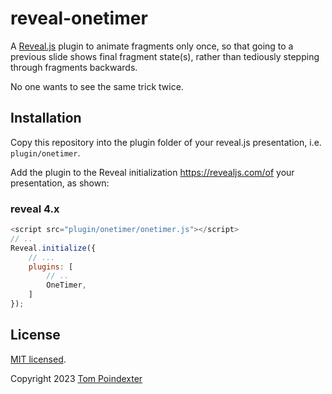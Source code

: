 # reveal-onetimer
A [Reveal.js](https://revealjs.com/) plugin to animate fragments only once, so that
going to a previous slide shows final fragment state(s),
rather than tediously stepping through fragments backwards.

No one wants to see the same trick twice.


## Installation

Copy this repository into the plugin folder of your reveal.js presentation, i.e. ```plugin/onetimer```.

Add the plugin to the Reveal initialization https://revealjs.com/of your presentation, as shown:

### reveal 4.x

```javascript
<script src="plugin/onetimer/onetimer.js"></script>
// .. 
Reveal.initialize({
	// ...
	plugins: [
		// ..
		OneTimer,
	]
});
```

## License

[MIT licensed](https://en.wikipedia.org/wiki/MIT_License).

Copyright 2023 [Tom Poindexter](https://github.com/tpoindex)
